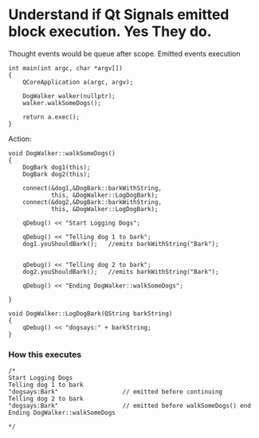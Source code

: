 # Understand if Qt Signals emitted block execution. Yes They do.
Thought events would be queue after scope. 
Emitted events execution 


```
int main(int argc, char *argv[])
{
    QCoreApplication a(argc, argv);

    DogWalker walker(nullptr);
    walker.walkSomeDogs();

    return a.exec();
}
```

Action: 
```
void DogWalker::walkSomeDogs()
{
    DogBark dog1(this);
    DogBark dog2(this);

    connect(&dog1,&DogBark::barkWithString,
            this, &DogWalker::LogDogBark);
    connect(&dog2,&DogBark::barkWithString,
            this, &DogWalker::LogDogBark);

    qDebug() << "Start Logging Dogs";
    
    qDebug() << "Telling dog 1 to bark";
    dog1.youShouldBark();   //emits barkWithString("Bark");


    qDebug() << "Telling dog 2 to bark";
    dog2.youShouldBark();   //emits barkWithString("Bark");

    qDebug() << "Ending DogWalker::walkSomeDogs";

}

void DogWalker::LogDogBark(QString barkString)
{
    qDebug() << "dogsays:" + barkString;
}

```


###  How this executes
```
/*
Start Logging Dogs          
Telling dog 1 to bark
"dogsays:Bark"                  // emitted before continuing 
Telling dog 2 to bark
"dogsays:Bark"                  // emitted before walkSomeDogs() end 
Ending DogWalker::walkSomeDogs

*/
```
